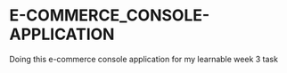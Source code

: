 # E-COMMERCE_CONSOLE-APPLICATION
Doing this e-commerce console application for my learnable week 3 task 
